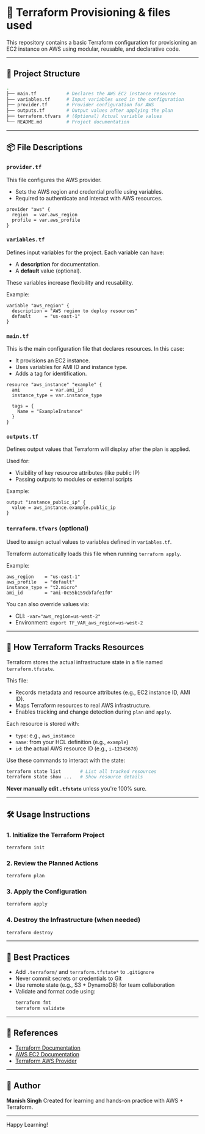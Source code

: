 # 🚀 Terraform Provisioning & files used

This repository contains a basic Terraform configuration for provisioning an EC2 instance on AWS using modular, reusable, and declarative code.

---

## 📁 Project Structure

```bash
.
├── main.tf           # Declares the AWS EC2 instance resource
├── variables.tf      # Input variables used in the configuration
├── provider.tf       # Provider configuration for AWS
├── outputs.tf        # Output values after applying the plan
├── terraform.tfvars  # (Optional) Actual variable values
└── README.md         # Project documentation
```

---

## 📦 File Descriptions

### `provider.tf`
This file configures the AWS provider.
- Sets the AWS region and credential profile using variables.
- Required to authenticate and interact with AWS resources.

```hcl
provider "aws" {
  region  = var.aws_region
  profile = var.aws_profile
}
```

### `variables.tf`
Defines input variables for the project. Each variable can have:
- A **description** for documentation.
- A **default** value (optional).

These variables increase flexibility and reusability.

Example:
```hcl
variable "aws_region" {
  description = "AWS region to deploy resources"
  default     = "us-east-1"
}
```

### `main.tf`
This is the main configuration file that declares resources. In this case:
- It provisions an EC2 instance.
- Uses variables for AMI ID and instance type.
- Adds a tag for identification.

```hcl
resource "aws_instance" "example" {
  ami           = var.ami_id
  instance_type = var.instance_type

  tags = {
    Name = "ExampleInstance"
  }
}
```

### `outputs.tf`
Defines output values that Terraform will display after the plan is applied.

Used for:
- Visibility of key resource attributes (like public IP)
- Passing outputs to modules or external scripts

Example:
```hcl
output "instance_public_ip" {
  value = aws_instance.example.public_ip
}
```

### `terraform.tfvars` (optional)
Used to assign actual values to variables defined in `variables.tf`.

Terraform automatically loads this file when running `terraform apply`.

Example:
```hcl
aws_region    = "us-east-1"
aws_profile   = "default"
instance_type = "t2.micro"
ami_id        = "ami-0c55b159cbfafe1f0"
```

You can also override values via:
- CLI: `-var="aws_region=us-west-2"`
- Environment: `export TF_VAR_aws_region=us-west-2`

---

## 🧠 How Terraform Tracks Resources

Terraform stores the actual infrastructure state in a file named `terraform.tfstate`.

This file:
- Records metadata and resource attributes (e.g., EC2 instance ID, AMI ID).
- Maps Terraform resources to real AWS infrastructure.
- Enables tracking and change detection during `plan` and `apply`.

Each resource is stored with:
- `type`: e.g., `aws_instance`
- `name`: from your HCL definition (e.g., `example`)
- `id`: the actual AWS resource ID (e.g., `i-12345678`)

Use these commands to interact with the state:
```bash
terraform state list       # List all tracked resources
terraform state show ...   # Show resource details
```

**Never manually edit `.tfstate`** unless you're 100% sure.

---

## 🛠️ Usage Instructions

### 1. Initialize the Terraform Project
```bash
terraform init
```

### 2. Review the Planned Actions
```bash
terraform plan
```

### 3. Apply the Configuration
```bash
terraform apply
```

### 4. Destroy the Infrastructure (when needed)
```bash
terraform destroy
```

---

## 🔐 Best Practices

- Add `.terraform/` and `terraform.tfstate*` to `.gitignore`
- Never commit secrets or credentials to Git
- Use remote state (e.g., S3 + DynamoDB) for team collaboration
- Validate and format code using:
  ```bash
  terraform fmt
  terraform validate
  ```

---

## 📄 References

- [Terraform Documentation](https://developer.hashicorp.com/terraform/docs)
- [AWS EC2 Documentation](https://docs.aws.amazon.com/ec2/)
- [Terraform AWS Provider](https://registry.terraform.io/providers/hashicorp/aws/latest/docs)

---

## 👤 Author
**Manish Singh**
Created for learning and hands-on practice with AWS + Terraform.

---
Happy Learning!
